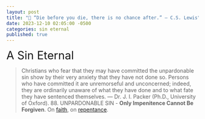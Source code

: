 ```yaml
---
layout: post
title: "🥀 “Die before you die, there is no chance after.” ― C.S. Lewis"
date: 2023-12-10 02:05:00 -0500
categories: sin eternal
published: true
---
```


<!-- 🥀 The Unforgivable Sin - A Sin Eternal -  -->

<!-- <span style="font-size:2.1em">🖤 The Unforgivable Sin</span> -->

<!-- This article is under construction. Refresh weekly for updates. -->

<!-- > ... genuine saving faith not only believes the truth that God has revealed, but also it finds the believer abandoning himself, abandoning herself, to Christ in wonderful trust. &mdash; [Dr. D. A. Carson (Ph.D., University of Cambridge)](https://www.thegospelcoalition.org/course/justification-faith-biblical-theological-perspective/#what-is-faith) -->

<span style="font-size:2.1em">A Sin Eternal</span>

> Christians who fear that they may have committed the unpardonable sin show by their very anxiety that they have not done so. Persons who have committed it are unremorseful and unconcerned; indeed, they are ordinarily unaware of what they have done and to what fate they have sentenced themselves. &mdash; Dr. J. I. Packer (Ph.D., University of Oxford). 88. UNPARDONABLE SIN - **Only Impenitence Cannot Be Forgiven**. On [faith](https://youtu.be/jOFsFgUUdZo), on [repentance](https://youtu.be/gExLXpPJDd8).


<script>
    var refTagger = {
        settings: {
            bibleVersion: 'ESV'
        }
    }; 

    (function(d, t) {
        var n=d.querySelector('[nonce]');
        refTagger.settings.nonce = n && (n.nonce||n.getAttribute('nonce'));
        var g = d.createElement(t), s = d.getElementsByTagName(t)[0];
        g.src = 'https://api.reftagger.com/v2/RefTagger.js';
        g.nonce = refTagger.settings.nonce;
        s.parentNode.insertBefore(g, s);
    }(document, 'script'));
</script>